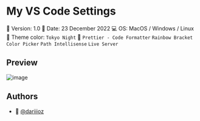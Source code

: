 # My VS Code Settings

📌 Version: 1.0
📌 Date: 23 December 2022
💻 OS: MacOS / Windows / Linux
👾 Theme color: `Tokyo Night`
🧩 `Prettier - Code Formatter` `Rainbow Bracket` `Color Picker`  `Path Intellisense` `Live Server` 
## Preview
![image](https://user-images.githubusercontent.com/26320684/223689430-09d92519-0032-4190-9f04-a414440db2b4.png)

## Authors

- 👤 [@dariiioz](https://www.github.com/dariiioz)
